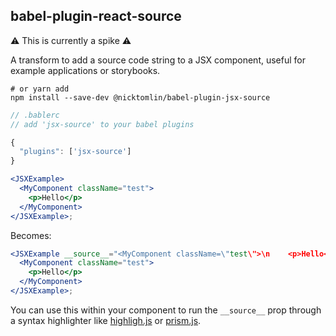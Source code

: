 babel-plugin-react-source
---

:warning: This is currently a spike :warning:

A transform to add a source code string to a JSX component, useful for example applications or storybooks.

```shell
# or yarn add
npm install --save-dev @nicktomlin/babel-plugin-jsx-source
```


```javascript
// .bablerc
// add 'jsx-source' to your babel plugins

{
  "plugins": ['jsx-source']
}

```


```jsx
<JSXExample>
  <MyComponent className="test">
    <p>Hello</p>
  </MyComponent>
</JSXExample>;
```

Becomes:

```jsx
<JSXExample __source__="<MyComponent className=\"test\">\n    <p>Hello</p>\n  </MyComponent>">
  <MyComponent className="test">
    <p>Hello</p>
  </MyComponent>
</JSXExample>;
```

You can use this within your component to run the `__source__` prop through a syntax highlighter like [highligh.js](https://highlightjs.org/) or [prism.js](http://prismjs.com/).
